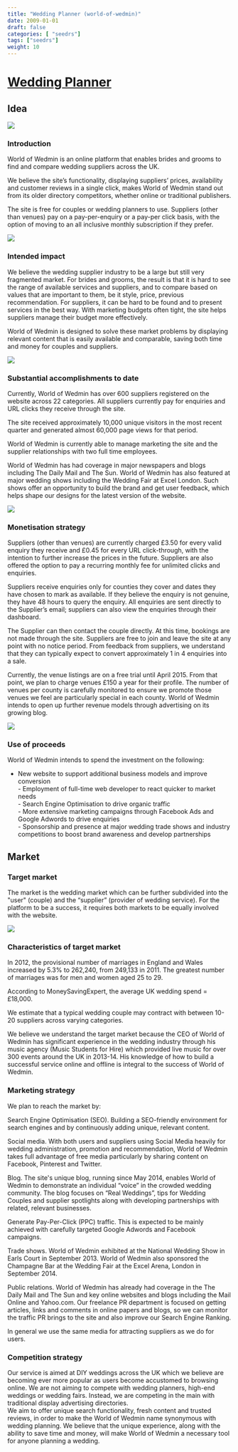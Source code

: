 ```yaml
---
title: "Wedding Planner (world-of-wedmin)"
date: 2009-01-01
draft: false
categories: [ "seedrs"]
tags: ["seedrs"]
weight: 10
---
```


# [Wedding Planner](https://www.seedrs.com/world-of-wedmin)

## Idea

![](/img/seedrs/uploads/startup/section_image/image/2786/44owyuo078s6ayhbdaz7x3us812ll1u/19f814f.png?rect=0%2C0%2C643%2C211&w=600&fit=clip&s=ad63a5a18deab6ceae95752d69f1b74e)

### Introduction

World of Wedmin is an online platform that enables brides and grooms to find and compare wedding suppliers across the UK.

We believe the site’s functionality, displaying suppliers’ prices, availability and customer reviews in a single click, makes World of Wedmin stand out from its older directory competitors, whether online or traditional publishers.

The site is free for couples or wedding planners to use. Suppliers (other than venues) pay on a pay-per-enquiry or a pay-per click basis, with the option of moving to an all inclusive monthly subscription if they prefer.

![](/img/seedrs/uploads/startup/section_image/image/2782/f5f8toue81vph2umwovohgy0yz609w8/THP_9360__1_.jpg?rect=0%2C0%2C3000%2C2002&w=600&fit=clip&s=7b33c280deb120e6c5f999e2d072954b)

### Intended impact

We believe the wedding supplier industry to be a large but still very fragmented market. For brides and grooms, the result is that it is hard to see the range of available services and suppliers, and to compare based on values that are important to them, be it style, price, previous recommendation. For suppliers, it can be hard to be found and to present services in the best way. With marketing budgets often tight, the site helps suppliers manage their budget more effectively.

World of Wedmin is designed to solve these market problems by displaying relevant content that is easily available and comparable, saving both time and money for couples and suppliers.

![](/img/seedrs/uploads/startup/section_image/image/2807/88phu8tp9t8u2qpkq8ujrqjn0aqbr0b/Screenshot_2015-01-08_10.48.15.png?rect=0%2C0%2C1123%2C715&w=600&fit=clip&s=2b4cbbaf39cbc197376eab52c2d45e73)

### Substantial accomplishments to date

Currently, World of Wedmin has over 600 suppliers registered on the website across 22 categories. All suppliers currently pay for enquiries and URL clicks they receive through the site.

The site received approximately 10,000 unique visitors in the most recent quarter and generated almost 60,000 page views for that period.

World of Wedmin is currently able to manage marketing the site and the supplier relationships with two full time employees.

World of Wedmin has had coverage in major newspapers and blogs including The Daily Mail and The Sun. World of Wedmin has also featured at major wedding shows including the Wedding Fair at Excel London. Such shows offer an opportunity to build the brand and get user feedback, which helps shape our designs for the latest version of the website.

![](/img/seedrs/uploads/startup/section_image/image/2813/jyx1x0nhgwslrh1hc82ilkj2ddniic8/Untitled.png?rect=0%2C0%2C755%2C143&w=600&fit=clip&s=2607aa83cc0999ad53903f0bf66c4ef4)

### Monetisation strategy

Suppliers (other than venues) are currently charged £3.50 for every valid enquiry they receive and £0.45 for every URL click-through, with the intention to further increase the prices in the future. Suppliers are also offered the option to pay a recurring monthly fee for unlimited clicks and enquiries.

Suppliers receive enquiries only for counties they cover and dates they have chosen to mark as available. If they believe the enquiry is not genuine, they have 48 hours to query the enquiry. All enquiries are sent directly to the Supplier’s email; suppliers can also view the enquiries through their dashboard.

The Supplier can then contact the couple directly. At this time, bookings are not made through the site. Suppliers are free to join and leave the site at any point with no notice period. From feedback from suppliers, we understand that they can typically expect to convert approximately 1 in 4 enquiries into a sale.

Currently, the venue listings are on a free trial until April 2015. From that point, we plan to charge venues £150 a year for their profile. The number of venues per county is carefully monitored to ensure we promote those venues we feel are particularly special in each county. World of Wedmin intends to open up further revenue models through advertising on its growing blog.

![](/img/seedrs/uploads/startup/section_image/image/2787/1xm6fy49eopo6a52ccaiu6ze9d2n57o/Screenshot_2014-12-03_16.56.56.png?rect=0%2C0%2C1165%2C675&w=600&fit=clip&s=c88b40d80a4506f93f6ca8de0264f77a)

### Use of proceeds

World of Wedmin intends to spend the investment on the following:

- New website to support additional business models and improve conversion <br>- Employment of full-time web developer to react quicker to market needs <br>- Search Engine Optimisation to drive organic traffic <br>- More extensive marketing campaigns through Facebook Ads and Google Adwords to drive enquiries <br>- Sponsorship and presence at major wedding trade shows and industry competitions to boost brand awareness and develop partnerships

## Market

### Target market

The market is the wedding market which can be further subdivided into the "user" (couple) and the “supplier” (provider of wedding service). For the platform to be a success, it requires both markets to be equally involved with the website.

![](https://seedrs.imgix.net/uploads/startup/section_image/image/2808/9lqecz15nq3fo0e1kbfm297ht58kpj5/Screenshot_2015-01-08_10.49.21.png?rect=0%2C0%2C990%2C352&w=600&fit=clip&s=22a5ad1fbf55ce45f7b0c5cebd3cf44a)

### Characteristics of target market

In 2012, the provisional number of marriages in England and Wales increased by 5.3% to 262,240, from 249,133 in 2011. The greatest number of marriages was for men and women aged 25 to 29.

According to MoneySavingExpert, the average UK wedding spend = £18,000.

We estimate that a typical wedding couple may contract with between 10-20 suppliers across varying categories.

We believe we understand the target market because the CEO of World of Wedmin has significant experience in the wedding industry through his music agency (Music Students for Hire) which provided live music for over 300 events around the UK in 2013-14. His knowledge of how to build a successful service online and offline is integral to the success of World of Wedmin.

### Marketing strategy

We plan to reach the market by:

Search Engine Optimisation (SEO). Building a SEO-friendly environment for search engines and by continuously adding unique, relevant content.

Social media. With both users and suppliers using Social Media heavily for wedding administration, promotion and recommendation, World of Wedmin takes full advantage of free media particularly by sharing content on Facebook, Pinterest and Twitter.

Blog. The site's unique blog, running since May 2014, enables World of Wedmin to demonstrate an individual “voice” in the crowded wedding community. The blog focuses on “Real Weddings”, tips for Wedding Couples and supplier spotlights along with developing partnerships with related, relevant businesses.

Generate Pay-Per-Click (PPC) traffic. This is expected to be mainly achieved with carefully targeted Google Adwords and Facebook campaigns.

Trade shows. World of Wedmin exhibited at the National Wedding Show in Earls Court in September 2013. World of Wedmin also sponsored the Champagne Bar at the Wedding Fair at the Excel Arena, London in September 2014.

Public relations. World of Wedmin has already had coverage in the The Daily Mail and The Sun and key online websites and blogs including the Mail Online and Yahoo.com. Our freelance PR department is focused on getting articles, links and comments in online papers and blogs, so we can monitor the traffic PR brings to the site and also improve our Search Engine Ranking.

In general we use the same media for attracting suppliers as we do for users.

### Competition strategy

Our service is aimed at DIY weddings across the UK which we believe are becoming ever more popular as users become accustomed to browsing online. We are not aiming to compete with wedding planners, high-end weddings or wedding fairs. Instead, we are competing in the main with traditional display advertising directories. <br>We aim to offer unique search functionality, fresh content and trusted reviews, in order to make the World of Wedmin name synonymous with wedding planning. We believe that the unique experience, along with the ability to save time and money, will make World of Wedmin a necessary tool for anyone planning a wedding.

